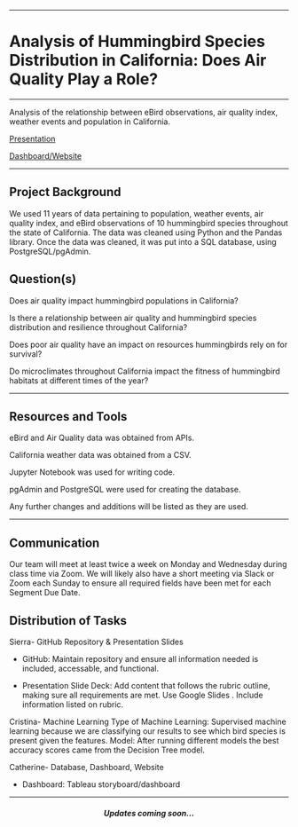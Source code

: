 ____

# Analysis of Hummingbird Species Distribution in California: Does Air Quality Play a Role?
____

Analysis of the relationship between eBird observations, air quality index, weather events and population in California.

[Presentation](https://docs.google.com/presentation/d/1Qzs5-P3c_Zl_fo20sSHyWCWdhS4qnKJfyNV1qKWUnoU/edit?usp=sharing)

[Dashboard/Website](https://public.tableau.com/views/Aves_dashboard/Dashboard1?:language=en&:display_count=y&publish=yes&:origin=viz_share_link)

____

## Project Background

We used 11 years of data pertaining to population, weather events, air quality index, and eBird observations of 10 hummingbird species throughout the state of California. The data was cleaned using Python and the Pandas library. Once the data was cleaned, it was put into a SQL database, using PostgreSQL/pgAdmin.

## Question(s)

Does air quality impact hummingbird populations in California?

Is there a relationship between air quality and hummingbird species distribution and resilience throughout California?

Does poor air quality have an impact on resources hummingbirds rely on for survival?

Do microclimates throughout California impact the fitness of hummingbird habitats at different times of the year?

____

## Resources and Tools

eBird and Air Quality data was obtained from APIs.

California weather data was obtained from a CSV.

Jupyter Notebook was used for writing code.

pgAdmin and PostgreSQL were used for creating the database.

Any further changes and additions will be listed as they are used.

____

## Communication

Our team will meet at least twice a week on Monday and Wednesday during class time via Zoom. We will likely also have a short meeting via Slack or Zoom each Sunday to ensure all required fields have been met for each Segment Due Date.

## Distribution of Tasks

Sierra- GitHub Repository & Presentation Slides

- GitHub: Maintain repository and ensure all information needed is included, accessable, and functional.

- Presentation Slide Deck: Add content that follows the rubric outline, making sure all requirements are met. Use Google Slides . Include information listed on rubric.


Cristina- Machine Learning
Type of Machine Learning: Supervised machine learning because we are classifying our results to see which bird species is present given the features.
Model: After running different models the best accuracy scores came from the Decision Tree model.

Catherine- Database, Dashboard, Website

- Dashboard: Tableau storyboard/dashboard

----

<h5><center>Updates coming soon...</center></h5>
